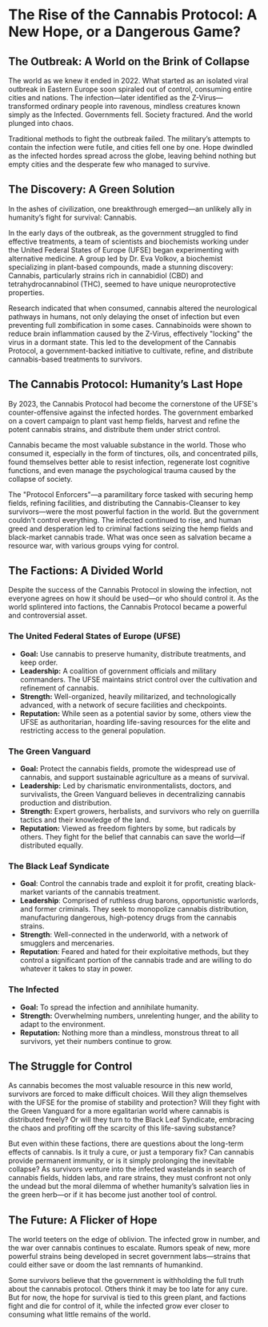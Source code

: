 # The Rise of the Cannabis Protocol: A New Hope, or a Dangerous Game?

## The Outbreak: A World on the Brink of Collapse

The world as we knew it ended in 2022. What started as an isolated viral outbreak in Eastern Europe soon spiraled out of control, consuming entire cities and nations. The infection—later identified as the Z-Virus—transformed ordinary people into ravenous, mindless creatures known simply as the Infected. Governments fell. Society fractured. And the world plunged into chaos.

Traditional methods to fight the outbreak failed. The military’s attempts to contain the infection were futile, and cities fell one by one. Hope dwindled as the infected hordes spread across the globe, leaving behind nothing but empty cities and the desperate few who managed to survive.

## The Discovery: A Green Solution

In the ashes of civilization, one breakthrough emerged—an unlikely ally in humanity’s fight for survival: Cannabis.

In the early days of the outbreak, as the government struggled to find effective treatments, a team of scientists and biochemists working under the United Federal States of Europe (UFSE) began experimenting with alternative medicine. A group led by Dr. Eva Volkov, a biochemist specializing in plant-based compounds, made a stunning discovery: Cannabis, particularly strains rich in cannabidiol (CBD) and tetrahydrocannabinol (THC), seemed to have unique neuroprotective properties.

Research indicated that when consumed, cannabis altered the neurological pathways in humans, not only delaying the onset of infection but even preventing full zombification in some cases. Cannabinoids were shown to reduce brain inflammation caused by the Z-Virus, effectively "locking" the virus in a dormant state. This led to the development of the Cannabis Protocol, a government-backed initiative to cultivate, refine, and distribute cannabis-based treatments to survivors.

## The Cannabis Protocol: Humanity’s Last Hope

By 2023, the Cannabis Protocol had become the cornerstone of the UFSE's counter-offensive against the infected hordes. The government embarked on a covert campaign to plant vast hemp fields, harvest and refine the potent cannabis strains, and distribute them under strict control.

Cannabis became the most valuable substance in the world. Those who consumed it, especially in the form of tinctures, oils, and concentrated pills, found themselves better able to resist infection, regenerate lost cognitive functions, and even manage the psychological trauma caused by the collapse of society.

The "Protocol Enforcers"—a paramilitary force tasked with securing hemp fields, refining facilities, and distributing the Cannabis-Cleanser to key survivors—were the most powerful faction in the world. But the government couldn't control everything. The infected continued to rise, and human greed and desperation led to criminal factions seizing the hemp fields and black-market cannabis trade. What was once seen as salvation became a resource war, with various groups vying for control.

## The Factions: A Divided World

Despite the success of the Cannabis Protocol in slowing the infection, not everyone agrees on how it should be used—or who should control it. As the world splintered into factions, the Cannabis Protocol became a powerful and controversial asset.

### The United Federal States of Europe (UFSE)

- **Goal:** Use cannabis to preserve humanity, distribute treatments, and keep order.
- **Leadership:** A coalition of government officials and military commanders. The UFSE maintains strict control over the cultivation and refinement of cannabis.
- **Strength:** Well-organized, heavily militarized, and technologically advanced, with a network of secure facilities and checkpoints.
- **Reputation:** While seen as a potential savior by some, others view the UFSE as authoritarian, hoarding life-saving resources for the elite and restricting access to the general population.

### The Green Vanguard

- **Goal:** Protect the cannabis fields, promote the widespread use of cannabis, and support sustainable agriculture as a means of survival.
- **Leadership:** Led by charismatic environmentalists, doctors, and survivalists, the Green Vanguard believes in decentralizing cannabis production and distribution.
- **Strength:** Expert growers, herbalists, and survivors who rely on guerrilla tactics and their knowledge of the land.
- **Reputation:** Viewed as freedom fighters by some, but radicals by others. They fight for the belief that cannabis can save the world—if distributed equally.

### The Black Leaf Syndicate

- **Goal**: Control the cannabis trade and exploit it for profit, creating black-market variants of the cannabis treatment.
- **Leadership**: Comprised of ruthless drug barons, opportunistic warlords, and former criminals. They seek to monopolize cannabis distribution, manufacturing dangerous, high-potency drugs from the cannabis strains.
- **Strength**: Well-connected in the underworld, with a network of smugglers and mercenaries.
- **Reputation**: Feared and hated for their exploitative methods, but they control a significant portion of the cannabis trade and are willing to do whatever it takes to stay in power.

### The Infected

- **Goal:** To spread the infection and annihilate humanity.
- **Strength:** Overwhelming numbers, unrelenting hunger, and the ability to adapt to the environment.
- **Reputation:** Nothing more than a mindless, monstrous threat to all survivors, yet their numbers continue to grow.

## The Struggle for Control

As cannabis becomes the most valuable resource in this new world, survivors are forced to make difficult choices. Will they align themselves with the UFSE for the promise of stability and protection? Will they fight with the Green Vanguard for a more egalitarian world where cannabis is distributed freely? Or will they turn to the Black Leaf Syndicate, embracing the chaos and profiting off the scarcity of this life-saving substance?

But even within these factions, there are questions about the long-term effects of cannabis. Is it truly a cure, or just a temporary fix? Can cannabis provide permanent immunity, or is it simply prolonging the inevitable collapse? As survivors venture into the infected wastelands in search of cannabis fields, hidden labs, and rare strains, they must confront not only the undead but the moral dilemma of whether humanity’s salvation lies in the green herb—or if it has become just another tool of control.

## The Future: A Flicker of Hope

The world teeters on the edge of oblivion. The infected grow in number, and the war over cannabis continues to escalate. Rumors speak of new, more powerful strains being developed in secret government labs—strains that could either save or doom the last remnants of humankind.

Some survivors believe that the government is withholding the full truth about the cannabis protocol. Others think it may be too late for any cure. But for now, the hope for survival is tied to this green plant, and factions fight and die for control of it, while the infected grow ever closer to consuming what little remains of the world.


